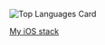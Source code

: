 

![Top Languages Card](https://github-readme-stats.vercel.app/api/top-langs/?username=kirilltitov1)


[My iOS stack](https://www.evernote.com/shard/s503/sh/bc445e2f-9548-1530-04c9-7b152529c178/357bea47c5d4bded8d15a5b01df2b591)

